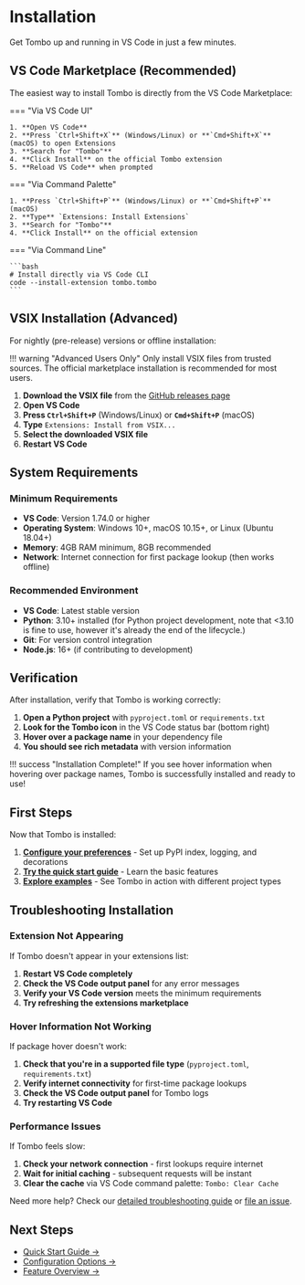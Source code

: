 # Installation

Get Tombo up and running in VS Code in just a few minutes.

## VS Code Marketplace (Recommended)

The easiest way to install Tombo is directly from the VS Code Marketplace:

=== "Via VS Code UI"

    1. **Open VS Code**
    2. **Press `Ctrl+Shift+X`** (Windows/Linux) or **`Cmd+Shift+X`** (macOS) to open Extensions
    3. **Search for "Tombo"**
    4. **Click Install** on the official Tombo extension
    5. **Reload VS Code** when prompted

=== "Via Command Palette"

    1. **Press `Ctrl+Shift+P`** (Windows/Linux) or **`Cmd+Shift+P`** (macOS)
    2. **Type** `Extensions: Install Extensions`
    3. **Search for "Tombo"**
    4. **Click Install** on the official extension

=== "Via Command Line"

    ```bash
    # Install directly via VS Code CLI
    code --install-extension tombo.tombo
    ```

## VSIX Installation (Advanced)

For nightly (pre-release) versions or offline installation:

!!! warning "Advanced Users Only"
    Only install VSIX files from trusted sources. The official marketplace installation is recommended for most users.

1. **Download the VSIX file** from the [GitHub releases page](https://github.com/benbenbang/tombo/releases)
2. **Open VS Code**
3. **Press `Ctrl+Shift+P`** (Windows/Linux) or **`Cmd+Shift+P`** (macOS)
4. **Type** `Extensions: Install from VSIX...`
5. **Select the downloaded VSIX file**
6. **Restart VS Code**

## System Requirements

### Minimum Requirements

- **VS Code**: Version 1.74.0 or higher
- **Operating System**: Windows 10+, macOS 10.15+, or Linux (Ubuntu 18.04+)
- **Memory**: 4GB RAM minimum, 8GB recommended
- **Network**: Internet connection for first package lookup (then works offline)

### Recommended Environment

- **VS Code**: Latest stable version
- **Python**: 3.10+ installed (for Python project development, note that <3.10 is fine to use, however it's already the end of the lifecycle.)
- **Git**: For version control integration
- **Node.js**: 16+ (if contributing to development)

## Verification

After installation, verify that Tombo is working correctly:

1. **Open a Python project** with `pyproject.toml` or `requirements.txt`
2. **Look for the Tombo icon** in the VS Code status bar (bottom right)
3. **Hover over a package name** in your dependency file
4. **You should see rich metadata** with version information

!!! success "Installation Complete!"
    If you see hover information when hovering over package names, Tombo is successfully installed and ready to use!

## First Steps

Now that Tombo is installed:

1. **[Configure your preferences](configuration.md)** - Set up PyPI index, logging, and decorations
2. **[Try the quick start guide](quick-start.md)** - Learn the basic features
3. **[Explore examples](../examples/pep621.md)** - See Tombo in action with different project types

## Troubleshooting Installation

### Extension Not Appearing

If Tombo doesn't appear in your extensions list:

1. **Restart VS Code completely**
2. **Check the VS Code output panel** for any error messages
3. **Verify your VS Code version** meets the minimum requirements
4. **Try refreshing the extensions marketplace**

### Hover Information Not Working

If package hover doesn't work:

1. **Check that you're in a supported file type** (`pyproject.toml`, `requirements.txt`)
2. **Verify internet connectivity** for first-time package lookups
3. **Check the VS Code output panel** for Tombo logs
4. **Try restarting VS Code**

### Performance Issues

If Tombo feels slow:

1. **Check your network connection** - first lookups require internet
2. **Wait for initial caching** - subsequent requests will be instant
3. **Clear the cache** via VS Code command palette: `Tombo: Clear Cache`

Need more help? Check our [detailed troubleshooting guide](../troubleshooting/common-issues.md) or [file an issue](https://github.com/benbenbang/tombo/issues).

## Next Steps

- [Quick Start Guide →](quick-start.md)
- [Configuration Options →](configuration.md)
- [Feature Overview →](../features/overview.md)
